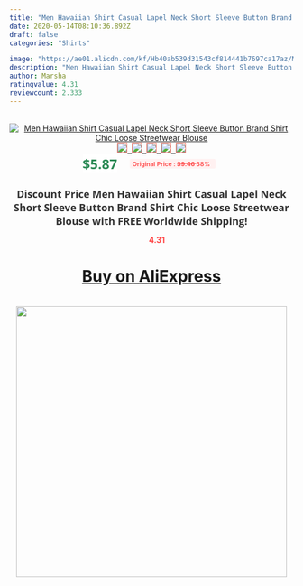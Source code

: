```yaml
---
title: "Men Hawaiian Shirt Casual Lapel Neck Short Sleeve Button Brand Shirt Chic Loose Streetwear Blouse"
date: 2020-05-14T08:10:36.892Z
draft: false
categories: "Shirts"

image: "https://ae01.alicdn.com/kf/Hb40ab539d31543cf814441b7697ca17az/Men-Hawaiian-Shirt-Casual-Lapel-Neck-Short-Sleeve-Button-Brand-Shirt-Chic-Loose-Streetwear-Blouse.jpg"
description: "Men Hawaiian Shirt Casual Lapel Neck Short Sleeve Button Brand Shirt Chic Loose Streetwear Blouse"
author: Marsha
ratingvalue: 4.31
reviewcount: 2.333
---
```

<br>
<div style="text-align: center;">
<a href="https://s.click.aliexpress.com/e/_ALdaL7" target="_blank" rel="nofollow noopener noreferrer"><img alt="Men Hawaiian Shirt Casual Lapel Neck Short Sleeve Button Brand Shirt Chic Loose Streetwear Blouse" class="magnifier-image" src="https://ae01.alicdn.com/kf/Hb40ab539d31543cf814441b7697ca17az/Men-Hawaiian-Shirt-Casual-Lapel-Neck-Short-Sleeve-Button-Brand-Shirt-Chic-Loose-Streetwear-Blouse.jpg_640x640.jpg">
<br>
<img style="border:1px solid salmon" src="https://ae01.alicdn.com/kf/Hb40ab539d31543cf814441b7697ca17az/Men-Hawaiian-Shirt-Casual-Lapel-Neck-Short-Sleeve-Button-Brand-Shirt-Chic-Loose-Streetwear-Blouse.jpg_120x120.jpg">&nbsp;&nbsp;<img style="border:1px solid salmon" src="https://ae01.alicdn.com/kf/H84cb6b3e62284bca85924d0aa1cd2136Q/Men-Hawaiian-Shirt-Casual-Lapel-Neck-Short-Sleeve-Button-Brand-Shirt-Chic-Loose-Streetwear-Blouse.jpg_120x120.jpg">&nbsp;&nbsp;<img style="border:1px solid salmon" src="https://ae01.alicdn.com/kf/H917293d349554f398ba7d5f996d77581T/Men-Hawaiian-Shirt-Casual-Lapel-Neck-Short-Sleeve-Button-Brand-Shirt-Chic-Loose-Streetwear-Blouse.jpg_120x120.jpg">&nbsp;&nbsp;<img style="border:1px solid salmon" src="https://ae01.alicdn.com/kf/H7a005e54639f4fc6b5d17f8cfd0cc748e/Men-Hawaiian-Shirt-Casual-Lapel-Neck-Short-Sleeve-Button-Brand-Shirt-Chic-Loose-Streetwear-Blouse.jpg_120x120.jpg">&nbsp;&nbsp;<img style="border:1px solid salmon" src="https://ae01.alicdn.com/kf/H347b4b432fad4862b7685ebdefb3d5915/Men-Hawaiian-Shirt-Casual-Lapel-Neck-Short-Sleeve-Button-Brand-Shirt-Chic-Loose-Streetwear-Blouse.jpg_120x120.jpg"></a></div><br0>
<div style="text-align: center;"><span style="background-color: white; border: 0px; box-sizing: border-box; color: seagreen; display: inline-block; font-family: &quot;open sans&quot; , &quot;arial&quot; , &quot;helvetica&quot; , sans-serif , &quot;heiti&quot;; font-size: 24px; font-stretch: inherit; font-weight: 700; line-height: inherit; margin: 0px 10px 0px 0px; padding: 0px; vertical-align: middle;">$5.87 </span>
<span style="background: rgb(255 , 241 , 241); border-radius: 3px; border: 0px; box-sizing: border-box; color: #ff4747; display: inline-block; font-family: inherit; font-size: 12px; font-stretch: inherit; font-style: inherit; font-variant: inherit; font-weight: 600; line-height: inherit; margin: 0px; padding: 2px 5px; transform: scale(0.9); vertical-align: middle;">Original Price : <b style="text-decoration: line-through;">$9.46 </b> 38%&nbsp;&nbsp;</span></div>
<h1 style="color: #333333; display: inline-block; font-family: &quot;open sans&quot; , &quot;arial&quot; , &quot;helvetica&quot; , sans-serif , &quot;heiti&quot;; font-size: 18px; font-stretch: inherit; font-weight: 700; text-align: center;">Discount Price Men Hawaiian Shirt Casual Lapel Neck Short Sleeve Button Brand Shirt Chic Loose Streetwear Blouse with FREE Worldwide Shipping!</h1>
<div style="color: #ff4747; text-align: center;">
<img src="https://4.bp.blogspot.com/-M0ZcTcb-5uY/XleCXlxnR4I/AAAAAAAAAEc/OrjgMkXV1oMQFaCRZj5HQwOCBcu3w1FegCPcBGAYYCw/s1600/star.png" style="height: 15px;">&nbsp;<b>4.31</b></div>
<div class="button_cont" align="center"><a class="buynow_a" href="https://s.click.aliexpress.com/e/_ALdaL7" target="_blank" rel="nofollow noopener noreferrer"><H1>Buy on AliExpress</H1></a></div><br>
<div class="separator" style="clear: both; text-align: center;">
<img src="https://lh3.googleusercontent.com/-pTy5HemUv9M/XlePHvY0dAI/AAAAAAAAAE4/0nX5iRUoIWY8eMW9Dpxeirr157OZliDIgCLcBGAsYHQ/s1600/badge.gif" width="480">
</div>
